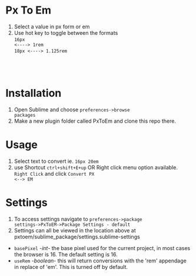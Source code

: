 # Px To Em

1. Select a value in px form or em
2. Use hot key to toggle between the formats<br />
<code>16px <----> 1rem </code><br />
<code>18px <----> 1.125rem </code><br /><br /><br />


# Installation
1. Open Sublime and choose <code>preferences->browse packages</code>
2. Make a new plugin folder called PxToEm and clone this repo there.

# Usage
1. Select text to convert ie. <code>16px 20em</code>
2. use Shortcut <code>ctrl+shift+E+up</code>
OR Right click menu option available. <code>Right Click</code> and click <code>Convert PX <--> EM</code>

# Settings
1. To access settings navigate to <code>preferences->package settings->PxToEM->Package Settings - default</code>
2. Settings can all be viewed in the location above at pxtoem/sublime_package/settings.sublime-settings
<ul>
<li><code>basePixel</code> -<i>int</i>- the base pixel used for the current project, in most cases the browser is 16. The default setting is 16.</li>
<li><code>useRem</code> -<i>boolean</i>- this will return conversions with the 'rem' appendage in replace of 'em'. This is turned off by default.</li>
</ul> 
